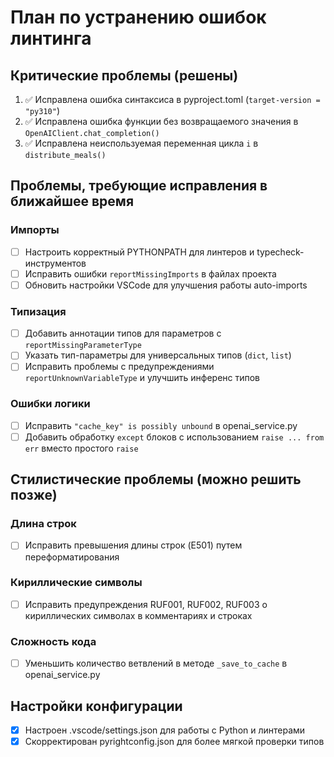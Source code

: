 # План по устранению ошибок линтинга

## Критические проблемы (решены)

1. ✅ Исправлена ошибка синтаксиса в pyproject.toml (`target-version = "py310"`)
2. ✅ Исправлена ошибка функции без возвращаемого значения в `OpenAIClient.chat_completion()`
3. ✅ Исправлена неиспользуемая переменная цикла `i` в `distribute_meals()`

## Проблемы, требующие исправления в ближайшее время

### Импорты

- [ ] Настроить корректный PYTHONPATH для линтеров и typecheck-инструментов
- [ ] Исправить ошибки `reportMissingImports` в файлах проекта
- [ ] Обновить настройки VSCode для улучшения работы auto-imports

### Типизация

- [ ] Добавить аннотации типов для параметров с `reportMissingParameterType`
- [ ] Указать тип-параметры для универсальных типов (`dict`, `list`)
- [ ] Исправить проблемы с предупреждениями `reportUnknownVariableType` и улучшить инференс типов

### Ошибки логики

- [ ] Исправить `"cache_key" is possibly unbound` в openai_service.py
- [ ] Добавить обработку `except` блоков с использованием `raise ... from err` вместо простого `raise`

## Стилистические проблемы (можно решить позже)

### Длина строк

- [ ] Исправить превышения длины строк (E501) путем переформатирования

### Кириллические символы

- [ ] Исправить предупреждения RUF001, RUF002, RUF003 о кириллических символах в комментариях и строках

### Сложность кода

- [ ] Уменьшить количество ветвлений в методе `_save_to_cache` в openai_service.py

## Настройки конфигурации

- [x] Настроен .vscode/settings.json для работы с Python и линтерами
- [x] Скорректирован pyrightconfig.json для более мягкой проверки типов

